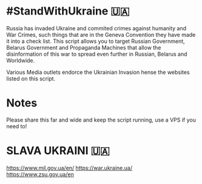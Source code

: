 # #StandWithUkraine 🇺🇦

Russia has invaded Ukraine and commited crimes against humanity and War Crimes, such things that are in the Geneva Convention they have made it into a check list.
This script allows you to target Russian Government, Belarus Government and Propaganda Machines that allow the disinformation of this war to spread even further in Russian, Belarus and Worldwide. 

Various Media outlets endorce the Ukrainian Invasion hense the websites listed on this script.


# Notes


Please share this far and wide and keep the script running, use a VPS if you need to!

# SLAVA UKRAINI 🇺🇦

https://www.mil.gov.ua/en/
https://war.ukraine.ua/
https://www.zsu.gov.ua/en

